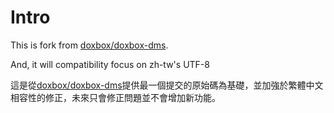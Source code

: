 # Intro

This is fork from [doxbox/doxbox-dms](https://github.com/doxbox/doxbox-dms).

And, it will compatibility focus on zh-tw's UTF-8

這是從[doxbox/doxbox-dms](https://github.com/doxbox/doxbox-dms)提供最一個提交的原始碼為基礎，並加強於繁體中文相容性的修正，未來只會修正問題並不會增加新功能。
